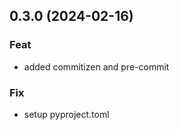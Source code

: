 ## 0.3.0 (2024-02-16)

### Feat

- added commitizen and pre-commit

### Fix

- setup pyproject.toml
